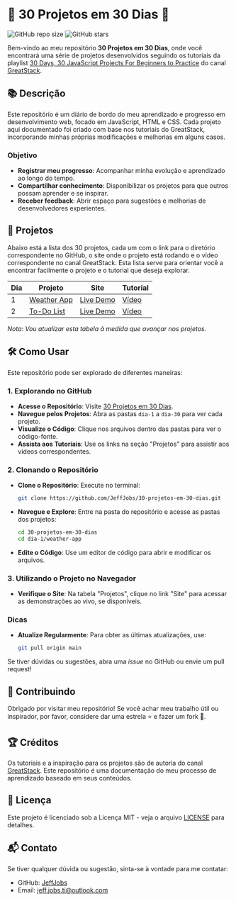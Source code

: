 # 🌟 30 Projetos em 30 Dias 🌟

![GitHub repo size](https://img.shields.io/github/repo-size/JeffJobs/30-projetos-em-30-dias)
![GitHub stars](https://img.shields.io/github/stars/JeffJobs/30-projetos-em-30-dias?style=social)

Bem-vindo ao meu repositório **30 Projetos em 30 Dias**, onde você encontrará uma série de projetos desenvolvidos seguindo os tutoriais da playlist [30 Days, 30 JavaScript Projects For Beginners to Practice](https://www.youtube.com/playlist?list=PLjwm_8O3suyOgDS_Z8AWbbq3zpCmR-WE9) do canal [GreatStack](https://www.youtube.com/@GreatStackDev).

## 📚 Descrição

Este repositório é um diário de bordo do meu aprendizado e progresso em desenvolvimento web, focado em JavaScript, HTML e CSS. Cada projeto aqui documentado foi criado com base nos tutoriais do GreatStack, incorporando minhas próprias modificações e melhorias em alguns casos.

### Objetivo

- **Registrar meu progresso**: Acompanhar minha evolução e aprendizado ao longo do tempo.
- **Compartilhar conhecimento**: Disponibilizar os projetos para que outros possam aprender e se inspirar.
- **Receber feedback**: Abrir espaço para sugestões e melhorias de desenvolvedores experientes.

## 🚀 Projetos

Abaixo está a lista dos 30 projetos, cada um com o link para o diretório correspondente no GitHub, o site onde o projeto está rodando e o vídeo correspondente no canal GreatStack. Esta lista serve para orientar você a encontrar facilmente o projeto e o tutorial que deseja explorar.

| Dia    | Projeto                                                                                       | Site                                 | Tutorial
| ------ | --------------------------------------------------------------------------------------------- | ------------------------------------ | ------------------------------------------------------------------------------- |
| 1      | [Weather App](https://github.com/JeffJobs/30-projetos-em-30-dias/tree/main/dia-1/weather-app) | [Live Demo]() | [Vídeo](https://youtu.be/MIYQR-Ybrn4?list=PLjwm_8O3suyOgDS_Z8AWbbq3zpCmR-WE9) |
| 2      | [To-Do List](https://github.com/JeffJobs/30-projetos-em-30-dias/tree/main/dia-2/to-do-list)   | [Live Demo]() | [Vídeo](https://youtu.be/G0jO8kUrg-I?list=PLjwm_8O3suyOgDS_Z8AWbbq3zpCmR-WE9) |

*Nota: Vou atualizar esta tabela à medida que avançar nos projetos.*

## 🛠️ Como Usar

Este repositório pode ser explorado de diferentes maneiras:

### 1. Explorando no GitHub

- **Acesse o Repositório**: Visite [30 Projetos em 30 Dias](https://github.com/JeffJobs/30-projetos-em-30-dias).
- **Navegue pelos Projetos**: Abra as pastas `dia-1` a `dia-30` para ver cada projeto.
- **Visualize o Código**: Clique nos arquivos dentro das pastas para ver o código-fonte.
- **Assista aos Tutoriais**: Use os links na seção "Projetos" para assistir aos vídeos correspondentes.

### 2. Clonando o Repositório

- **Clone o Repositório**: Execute no terminal:
    ```bash
    git clone https://github.com/JeffJobs/30-projetos-em-30-dias.git
    ```
- **Navegue e Explore**: Entre na pasta do repositório e acesse as pastas dos projetos:
    ```bash
    cd 30-projetos-em-30-dias
    cd dia-1/weather-app
    ```
- **Edite o Código**: Use um editor de código para abrir e modificar os arquivos.

### 3. Utilizando o Projeto no Navegador

- **Verifique o Site**: Na tabela "Projetos", clique no link "Site" para acessar as demonstrações ao vivo, se disponíveis.

### Dicas

- **Atualize Regularmente**: Para obter as últimas atualizações, use:
    ```bash
    git pull origin main
    ```

Se tiver dúvidas ou sugestões, abra uma *issue* no GitHub ou envie um pull request!
## 🌟 Contribuindo

Obrigado por visitar meu repositório! Se você achar meu trabalho útil ou inspirador, por favor, considere dar uma estrela ⭐ e fazer um fork 🍴.

## 🏆 Créditos

Os tutoriais e a inspiração para os projetos são de autoria do canal [GreatStack](https://www.youtube.com/@GreatStackDev). Este repositório é uma documentação do meu processo de aprendizado baseado em seus conteúdos.

## 📜 Licença

Este projeto é licenciado sob a Licença MIT - veja o arquivo [LICENSE](https://github.com/JeffJobs/30-projetos-em-30-dias/blob/main/LICENSE) para detalhes.

## 📬 Contato

Se tiver qualquer dúvida ou sugestão, sinta-se à vontade para me contatar:
- GitHub: [JeffJobs](https://github.com/JeffJobs)
- Email: [jeff.jobs.ti@outlook.com](https://mailto:jeff.jobs.ti@outlook.com)